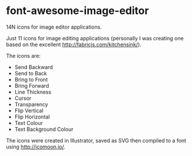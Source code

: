 font-awesome-image-editor
=========================

14N icons for image editor applications.

Just 11 icons for image editing applications (personally I was creating one based on the excellent http://fabricjs.com/kitchensink/).

The icons are:

* Send Backward
* Send to Back
* Bring to Front
* Bring Forward
* Line Thickness
* Cursor
* Transparency
* Flip Vertical 
* Flip Horizontal
* Text Colour
* Text Background Colour

The icons were created in Illustrator, saved as SVG then compiled to a font using http://icomoon.io/.
